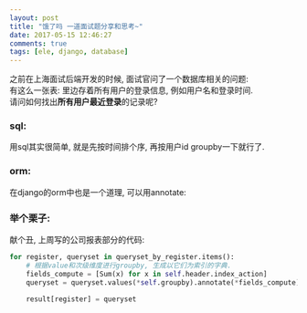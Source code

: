 ```yaml
---
layout: post
title: "饿了吗 一道面试题分享和思考~"
date: 2017-05-15 12:46:27
comments: true
tags: [ele, django, database]
---
```


之前在上海面试后端开发的时候, 面试官问了一个数据库相关的问题:   
有这么一张表: 里边存着所有用户的登录信息, 例如用户名和登录时间.   
请问如何找出**所有用户最近登录**的记录呢?   
<!--more-->
  
### sql:
用sql其实很简单, 就是先按时间排个序, 再按用户id groupby一下就行了.        


### orm:
在django的orm中也是一个道理, 可以用annotate:   
<img style="max-height:500px" class="lazy" data-original="/images/blog/170515_ele/annotate.png">    


### 举个栗子:
献个丑, 上周写的公司报表部分的代码:   
```python
for register, queryset in queryset_by_register.items():
    # 根据value和次级维度进行groupby, 生成以它们为索引的字典.
    fields_compute = [Sum(x) for x in self.header.index_action]
    queryset = queryset.values(*self.groupby).annotate(*fields_compute)

    result[register] = queryset
```


